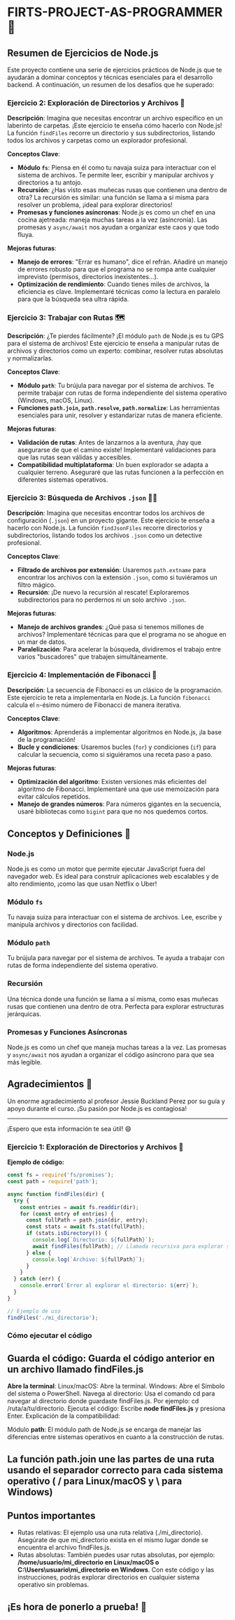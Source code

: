 # FIRTS-PROJECT-AS-PROGRAMMER 🚀

## Resumen de Ejercicios de Node.js

Este proyecto contiene una serie de ejercicios prácticos de Node.js que te ayudarán a dominar conceptos y técnicas esenciales para el desarrollo backend.  A continuación, un resumen de los desafíos que he superado:

### Ejercicio 2: Exploración de Directorios y Archivos 📂

**Descripción**:  Imagina que necesitas encontrar un archivo específico en un laberinto de carpetas. ¡Este ejercicio te enseña cómo hacerlo con Node.js! La función `findFiles`  recorre un directorio y sus subdirectorios, listando todos los archivos y carpetas como un explorador profesional.

**Conceptos Clave**:

- **Módulo `fs`**: Piensa en él como tu navaja suiza para interactuar con el sistema de archivos.  Te permite leer, escribir y manipular archivos y directorios a tu antojo.
- **Recursión**:  ¿Has visto esas muñecas rusas que contienen una dentro de otra? La recursión es similar: una función se llama a sí misma para resolver un problema, ¡ideal para explorar directorios!
- **Promesas y funciones asíncronas**:  Node.js es como un chef en una cocina ajetreada: maneja muchas tareas a la vez (asíncronía). Las promesas y `async/await` nos ayudan a organizar este caos y que todo fluya.

**Mejoras futuras**:

- **Manejo de errores**:  "Errar es humano", dice el refrán.  Añadiré un manejo de errores robusto para que el programa no se rompa ante cualquier imprevisto (permisos, directorios inexistentes...).
- **Optimización de rendimiento**:  Cuando tienes miles de archivos, la eficiencia es clave. Implementaré técnicas como la lectura en paralelo para que la búsqueda sea ultra rápida.

### Ejercicio 3: Trabajar con Rutas 🗺️

**Descripción**:  ¿Te pierdes fácilmente? ¡El módulo `path` de Node.js es tu GPS para el sistema de archivos! Este ejercicio te enseña a manipular rutas de archivos y directorios como un experto: combinar, resolver rutas absolutas y normalizarlas.

**Conceptos Clave**:

- **Módulo `path`**:  Tu brújula para navegar por el sistema de archivos.  Te permite trabajar con rutas de forma independiente del sistema operativo (Windows, macOS, Linux).
- **Funciones `path.join`, `path.resolve`, `path.normalize`**:  Las herramientas esenciales para unir, resolver y estandarizar rutas de manera eficiente.

**Mejoras futuras**:

- **Validación de rutas**:  Antes de lanzarnos a la aventura, ¡hay que asegurarse de que el camino existe! Implementaré validaciones para que las rutas sean válidas y accesibles.
- **Compatibilidad multiplataforma**:  Un buen explorador se adapta a cualquier terreno.  Aseguraré que las rutas funcionen a la perfección en diferentes sistemas operativos.

### Ejercicio 3: Búsqueda de Archivos `.json` 🕵️‍♂️

**Descripción**:  Imagina que necesitas encontrar todos los archivos de configuración (`.json`) en un proyecto gigante. Este ejercicio te enseña a hacerlo con Node.js. La función `findJsonFiles`  recorre directorios y subdirectorios, listando todos los archivos `.json` como un detective profesional.

**Conceptos Clave**:

- **Filtrado de archivos por extensión**:  Usaremos `path.extname` para encontrar los archivos con la extensión `.json`, como si tuviéramos un filtro mágico.
- **Recursión**:  ¡De nuevo la recursión al rescate! Exploraremos subdirectorios para no perdernos ni un solo archivo `.json`.

**Mejoras futuras**:

- **Manejo de archivos grandes**:  ¿Qué pasa si tenemos millones de archivos? Implementaré técnicas para que el programa no se ahogue en un mar de datos.
- **Paralelización**:  Para acelerar la búsqueda, dividiremos el trabajo entre varios "buscadores" que trabajen simultáneamente.

### Ejercicio 4: Implementación de Fibonacci 🔢

**Descripción**:  La secuencia de Fibonacci es un clásico de la programación. Este ejercicio te reta a implementarla en Node.js. La función `fibonacci` calcula el `n`-ésimo número de Fibonacci de manera iterativa.

**Conceptos Clave**:

- **Algoritmos**:  Aprenderás a implementar algoritmos en Node.js, ¡la base de la programación!
- **Bucle y condiciones**:  Usaremos bucles (`for`) y condiciones (`if`) para calcular la secuencia, como si siguiéramos una receta paso a paso.

**Mejoras futuras**:

- **Optimización del algoritmo**:  Existen versiones más eficientes del algoritmo de Fibonacci.  Implementaré una que use memoización para evitar cálculos repetidos.
- **Manejo de grandes números**:  Para números gigantes en la secuencia, usaré bibliotecas como `bigint` para que no nos quedemos cortos.

## Conceptos y Definiciones 📖

### Node.js

Node.js es como un motor que permite ejecutar JavaScript fuera del navegador web.  Es ideal para construir aplicaciones web escalables y de alto rendimiento, ¡como las que usan Netflix o Uber!

### Módulo `fs`

Tu navaja suiza para interactuar con el sistema de archivos. Lee, escribe y manipula archivos y directorios con facilidad.

### Módulo `path`

Tu brújula para navegar por el sistema de archivos.  Te ayuda a trabajar con rutas de forma independiente del sistema operativo.

### Recursión

Una técnica donde una función se llama a sí misma, como esas muñecas rusas que contienen una dentro de otra.  Perfecta para explorar estructuras jerárquicas.

### Promesas y Funciones Asíncronas

Node.js es como un chef que maneja muchas tareas a la vez. Las promesas y `async/await` nos ayudan a organizar el código asíncrono para que sea más legible.

## Agradecimientos 🙏

Un enorme agradecimiento al profesor Jessie Buckland Perez por su guía y apoyo durante el curso.  ¡Su pasión por Node.js es contagiosa!

---

¡Espero que esta información te sea útil! 😄

### Ejercicio 1: Exploración de Directorios y Archivos 📂

**Ejemplo de código:**

```javascript
const fs = require('fs/promises');
const path = require('path');

async function findFiles(dir) {
  try {
    const entries = await fs.readdir(dir);
    for (const entry of entries) {
      const fullPath = path.join(dir, entry);
      const stats = await fs.stat(fullPath);
      if (stats.isDirectory()) {
        console.log(`Directorio: ${fullPath}`);
        await findFiles(fullPath); // Llamada recursiva para explorar subdirectorios
      } else {
        console.log(`Archivo: ${fullPath}`);
      }
    }
  } catch (err) {
    console.error(`Error al explorar el directorio: ${err}`);
  }
}

// Ejemplo de uso
findFiles('./mi_directorio');

```

### Cómo ejecutar el código

## Guarda el código: Guarda el código anterior en un archivo llamado findFiles.js

**Abre la terminal**:
Linux/macOS: Abre la terminal.
Windows: Abre el Símbolo del sistema o PowerShell.
Navega al directorio: Usa el comando cd para navegar al directorio donde guardaste findFiles.js. Por ejemplo: cd /ruta/a/tu/directorio.
Ejecuta el código: Escribe **node findFiles.js** y presiona Enter.
Explicación de la compatibilidad:

Módulo **path**: El módulo path de Node.js se encarga de manejar las diferencias entre sistemas operativos en cuanto a la construcción de rutas.

## La función path.join une las partes de una ruta usando el separador correcto para cada sistema operativo ( / para Linux/macOS y \ para Windows)

## Puntos importantes

- Rutas relativas: El ejemplo usa una ruta relativa (./mi_directorio). Asegúrate de que mi_directorio exista en el mismo lugar donde se encuentra el archivo findFiles.js.
- Rutas absolutas: También puedes usar rutas absolutas, por ejemplo: **/home/usuario/mi_directorio en Linux/macOS o C:\Users\usuario\mi_directorio en Windows**.
Con este código y las instrucciones, podrás explorar directorios en cualquier sistema operativo sin problemas.

## ¡Es hora de ponerlo a prueba! 🚀
